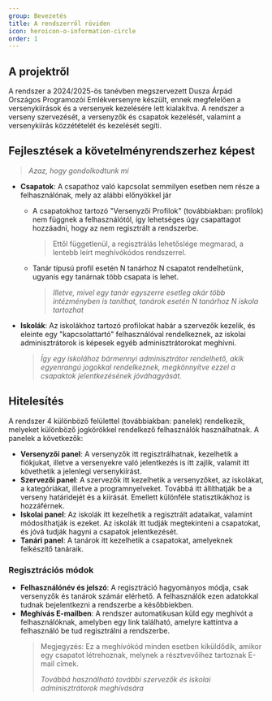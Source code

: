 ```yaml
---
group: Bevezetés
title: A rendszerről röviden
icon: heroicon-o-information-circle
order: 1
---
```


## A projektről

A rendszer a 2024/2025-ös tanévben megszervezett Dusza Árpád Országos Programozói Emlékversenyre készült, ennek megfelelően a versenykiírások és a versenyek kezelésére lett kialakítva. A rendszer a verseny szervezését, a versenyzők és csapatok kezelését, valamint a versenykiírás közzétételét és kezelését segíti.

## Fejlesztések a követelményrendszerhez képest

> _Azaz, hogy gondolkodtunk mi_

-   **Csapatok**: A csapathoz való kapcsolat semmilyen esetben nem része a felhasználónak, mely az alábbi előnyökkel jár
    -   A csapatokhoz tartozó "Versenyzői Profilok" (továbbiakban: profilok) nem függnek a felhasználótól, így lehetséges úgy csapattagot hozzáadni, hogy az nem regisztrált a rendszerbe.
        > Ettől függetlenül, a regisztrálás lehetőslége megmarad, a lentebb leírt meghívókódos rendszerrel.
    -   Tanár típusú profil esetén N tanárhoz N csapatot rendelhetünk, ugyanis egy tanárnak több csapata is lehet.
        > _Illetve, mivel egy tanár egyszerre esetleg akár több intézményben is taníthat, tanárok esetén N tanárhoz N iskola tartozhat_
-   **Iskolák**: Az iskolákhoz tartozó profilokat habár a szervezők kezelik, és eleinte egy "kapcsolattartó" felhasználóval rendelkeznek, az iskolai adminisztrátorok is képesek egyéb adminisztrátorokat meghívni.

    > _Így egy iskolához bármennyi adminisztrátor rendelhető, akik egyenrangú jogokkal rendelkeznek, megkönnyítve ezzel a csapaktok jelentkezésének jóváhagyását._

## Hitelesítés

A rendszer 4 különböző felülettel (továbbiakban: panelek) rendelkezik, melyeket különböző jogkörökkel rendelkező felhasználók használhatnak. A panelek a következők:

-   **Versenyzői panel**: A versenyzők itt regisztrálhatnak, kezelhetik a fiókjukat, illetve a versenyekre való jelentkezés is itt zajlik, valamit itt követhetik a jelenlegi versenykiírást.
-   **Szervezői panel**: A szervezők itt kezelhetik a versenyzőket, az iskolákat, a kategóriákat, illetve a programnyelveket. Továbbá itt állíthatják be a verseny határidejét és a kiírását. Emellett különféle statisztikákhoz is hozzáférnek.
-   **Iskolai panel**: Az iskolák itt kezelhetik a regisztrált adataikat, valamint módosíthatják is ezeket. Az iskolák itt tudják megtekinteni a csapatokat, és jóvá tudják hagyni a csapatok jelentkezését.
-   **Tanári panel**: A tanárok itt kezelhetik a csapatokat, amelyeknek felkészítő tanáraik.

### Regisztrációs módok

-   **Felhasználónév és jelszó**: A regisztráció hagyományos módja, csak versenyzők és tanárok számár elérhető. A felhasználók ezen adatokkal tudnak bejelentkezni a rendszerbe a későbbiekben.
-   **Meghívás E-mailben**: A rendszer automatikusan küld egy meghívót a felhasználóknak, amelyben egy link található, amelyre kattintva a felhasználó be tud regisztrálni a rendszerbe.
    > Megjegyzés: Ez a meghívókód minden esetben kiküldődik, amikor egy csapatot létrehoznak, melynek a résztvevőihez tartoznak E-mail címek.
    >
    > _Továbbá használható további szervezők és iskolai adminisztrátorok meghívására_
